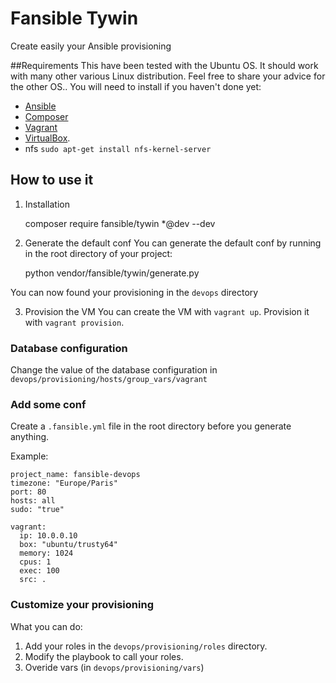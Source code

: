 # Fansible Tywin
Create easily your Ansible provisioning

##Requirements
This have been tested with the Ubuntu OS. It should work with many other various Linux distribution. Feel free to share your advice for the other OS..
You will need to install if you haven't done yet:

* [Ansible](http://docs.ansible.com/intro_installation.html)
* [Composer](https://getcomposer.org/download/)
* [Vagrant](http://www.vagrantup.com/downloads.html)
* [VirtualBox](https://www.virtualbox.org/wiki/Downloads).
* nfs `sudo apt-get install nfs-kernel-server`

## How to use it

1) Installation

    composer require fansible/tywin *@dev --dev

2) Generate the default conf
You can generate the default conf by running in the root directory of your project:

    python vendor/fansible/tywin/generate.py
    
You can now found your provisioning in the `devops` directory

3) Provision the VM
You can create the VM with `vagrant up`.
Provision it with `vagrant provision`.

### Database configuration
Change the value of the database configuration in `devops/provisioning/hosts/group_vars/vagrant`

### Add some conf
Create a `.fansible.yml` file in the root directory before you generate anything. 

Example:

    project_name: fansible-devops
    timezone: "Europe/Paris"
    port: 80
    hosts: all
    sudo: "true"
    
    vagrant:
      ip: 10.0.0.10
      box: "ubuntu/trusty64"
      memory: 1024
      cpus: 1
      exec: 100
      src: .

### Customize your provisioning
What you can do:

1) Add your roles in the `devops/provisioning/roles` directory. 
2) Modify the playbook to call your roles.
3) Overide vars (in `devops/provisioning/vars`)




